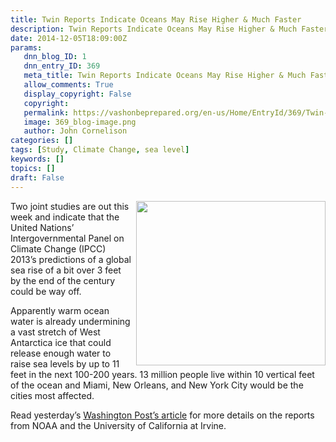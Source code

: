 ```yaml
---
title: Twin Reports Indicate Oceans May Rise Higher & Much Faster
description: Twin Reports Indicate Oceans May Rise Higher & Much Faster
date: 2014-12-05T18:09:00Z
params:
   dnn_blog_ID: 1
   dnn_entry_ID: 369
   meta_title: Twin Reports Indicate Oceans May Rise Higher & Much Faster
   allow_comments: True
   display_copyright: False
   copyright: 
   permalink: https://vashonbeprepared.org/en-us/Home/EntryId/369/Twin-Reports-Indicate-Oceans-May-Rise-Higher-amp-Much-Faster
   image: 369_blog-image.png
   author: John Cornelison
categories: []
tags: [Study, Climate Change, sea level]
keywords: []
topics: []
draft: False
---
```


<p><img alt="" width="303" height="263" align="right" style="margin: 0px 0px 5px 5px; float: right; display: inline;" src="http://www.nasa.gov/sites/default/files/antarctica_amundsen_sea_sector-1.jpg"></img>Two joint studies are out this week and indicate that the United Nations&rsquo; Intergovernmental Panel on Climate Change (IPCC) 2013&rsquo;s predictions of a global sea rise of a bit over 3 feet by the end of the century could be way off.</p>
<p>Apparently warm ocean water is already undermining a vast stretch of West Antarctica ice that could release enough water to raise sea levels by up to 11 feet in the next 100-200 years. 13 million people live within 10 vertical feet of the ocean and Miami, New Orleans, and New York City would be the cities most affected.</p>
<p>Read yesterday&rsquo;s <a href="http://www.washingtonpost.com/national/health-science/research-casts-alarming-light-on-decline-of-west-antarctic-ice-sheets/2014/12/04/19efd3e4-7bbe-11e4-84d4-7c896b90abdc_story.html">Washington Post&rsquo;s article</a> for more details on the reports from NOAA and the University of California at Irvine.</p>
